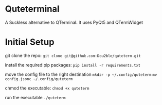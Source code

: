 # Quteterminal

A Suckless alternative to QTerminal. It uses PyQt5 and QTermWidget




# Initial Setup
git clone the repo:
`git clone git@github.com:Dou2ble/quteterm.git`

install the required pip packages:
`pip install -r requirements.txt`

move the config file to the right destination
`mkdir -p ~/.config/quteterm`
`mv config.jsonc ~/.config/quteterm`

chmod the executable:
`chmod +x quteterm`

run the executable
`./quteterm`
